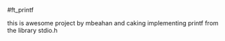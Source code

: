 #ft_printf

this is awesome project by mbeahan and caking 
implementing printf from the library stdio.h
